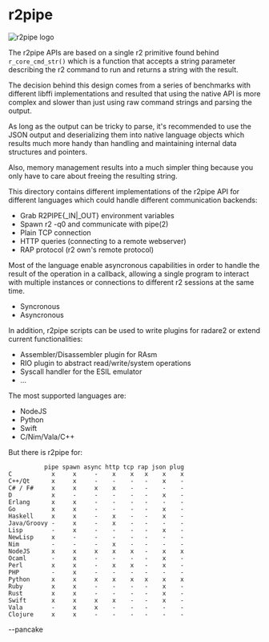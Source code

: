r2pipe
======

![r2pipe logo](https://raw.githubusercontent.com/radare/radare2-r2pipe/master/r2pipe.png)

The r2pipe APIs are based on a single r2 primitive found behind `r_core_cmd_str()`
which is a function that accepts a string parameter describing the r2 command to
run and returns a string with the result.

The decision behind this design comes from a series of benchmarks with different
libffi implementations and resulted that using the native API is more complex and
slower than just using raw command strings and parsing the output.

As long as the output can be tricky to parse, it's recommended to use the JSON
output and deserializing them into native language objects which results much more
handy than handling and maintaining internal data structures and pointers.

Also, memory management results into a much simpler thing because you only have
to care about freeing the resulting string.

This directory contains different implementations of the r2pipe API for different
languages which could handle different communication backends:

  * Grab R2PIPE{_IN|_OUT} environment variables
  * Spawn r2 -q0 and communicate with pipe(2)
  * Plain TCP connection
  * HTTP queries (connecting to a remote webserver)
  * RAP protocol (r2 own's remote protocol)

Most of the language enable asyncronous capabilities in order to handle the result
of the operation in a callback, allowing a single program to interact with multiple
instances or connections to different r2 sessions at the same time.

  * Syncronous
  * Asyncronous

In addition, r2pipe scripts can be used to write plugins for radare2 or extend current functionalities:

  * Assembler/Disassembler plugin for RAsm
  * RIO plugin to abstract read/write/system operations
  * Syscall handler for the ESIL emulator
  * ...

The most supported languages are:

  * NodeJS
  * Python
  * Swift
  * C/Nim/Vala/C++

But there is r2pipe for:

	          pipe spawn async http tcp rap json plug
	C           x     x     -    x    x   x    x    x
	C++/Qt      x     x     -    -    -   -    x    -
	C# / F#     x     x     x    x    -   -    -    -
	D           x     -     -    -    -   -    x    -
	Erlang      x     x     -    -    -   -    -    -
	Go          x     x     -    -    -   -    x    -
	Haskell     x     x     -    x    -   -    x    -
	Java/Groovy -     x     -    x    -   -    -    -
	Lisp        -     x     -    -    -   -    x    -
	NewLisp     x     -     -    -    -   -    -    -
	Nim         -     -     -    x    -   -    -    -
	NodeJS      x     x     x    x    x   -    x    x
	Ocaml       -     x     -    -    -   -    x    -
	Perl        x     x     -    x    x   -    x    -
	PHP         -     x     -    -    -   -    -    -
	Python      x     x     x    x    x   x    x    x
	Ruby        x     x     -    -    -   -    x    -
	Rust        x     x     -    -    -   -    x    -
	Swift       x     x     x    x    -   -    x    -
	Vala        -     x     x    -    -   -    -    -
    Clojure     x     x     -    -    -   -    -    -

--pancake
